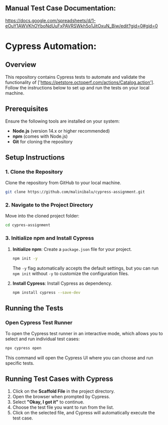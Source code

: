 Manual Test Case Documentation:
--------------------------------

https://docs.google.com/spreadsheets/d/1-eOuY1AWVKhOYboNdUuFxPAVRSWkh5o1JitOxuN_Biw/edit?gid=0#gid=0

# Cypress Automation:

## Overview
This repository contains Cypress tests to automate and validate the functionality of ['https://petstore.octoperf.com/actions/Catalog.action']. Follow the instructions below to set up and run the tests on your local machine.

## Prerequisites
Ensure the following tools are installed on your system:
- **Node.js** (version 14.x or higher recommended)
- **npm** (comes with Node.js) 
- **Git** for cloning the repository

## Setup Instructions

### 1. Clone the Repository
Clone the repository from GitHub to your local machine.
```bash
git clone https://github.com/malinibalu/cypress-assignment.git
```

### 2. Navigate to the Project Directory
Move into the cloned project folder:
```bash
cd cypres-assignment
```

### 3. Initialize npm and Install Cypress
1. **Initialize npm**: Create a `package.json` file for your project.
   ```bash
   npm init -y
   ```
   The `-y` flag automatically accepts the default settings, but you can run `npm init` without `-y` to customize the configuration files.

2. **Install Cypress**: Install Cypress as dependency.
   ```bash
   npm install cypress --save-dev
   ```
## Running the Tests

### Open Cypress Test Runner 
To open the Cypress test runner in an interactive mode, which allows you to select and run individual test cases:
```bash
npx cypress open
```
This command will open the Cypress UI where you can choose and run specific tests.
## Running Test Cases with Cypress

1. Click on the **Scaffold File** in the project directory.
2. Open the browser when prompted by Cypress.
3. Select **"Okay, I got it"** to continue.
4. Choose the test file you want to run from the list.
5. Click on the selected file, and Cypress will automatically execute the test case.


